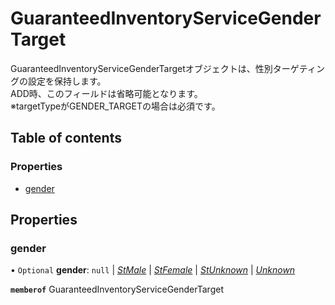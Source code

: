# GuaranteedInventoryServiceGenderTarget


<div lang=\"ja\"> GuaranteedInventoryServiceGenderTargetオブジェクトは、性別ターゲティングの設定を保持します。<br> ADD時、このフィールドは省略可能となります。<br> ※targetTypeがGENDER_TARGETの場合は必須です。 </div> 

## Table of contents

### Properties

- [gender](guaranteedinventoryservicegendertarget.md#gender)

## Properties

### gender

• `Optional` **gender**: ``null`` \| [*StMale*](./enums/guaranteedinventoryservicegender.md#stmale) \| [*StFemale*](./enums/guaranteedinventoryservicegender.md#stfemale) \| [*StUnknown*](./enums/guaranteedinventoryservicegender.md#stunknown) \| [*Unknown*](./enums/guaranteedinventoryservicegender.md#unknown)

**`memberof`** GuaranteedInventoryServiceGenderTarget

